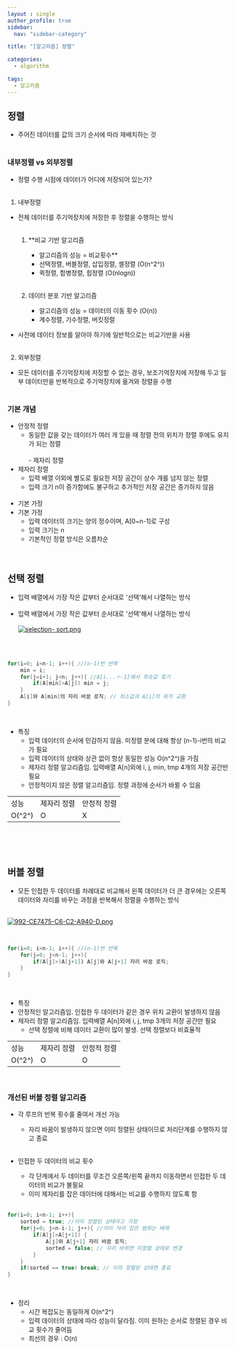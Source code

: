 ```yaml
---
layout : single
author_profile: true
sidebar: 
  nav: "sidebar-category"

title: "[알고리즘] 정렬"

categories:
  - algorithm

tags:
  - 알고리즘
---
```


## 정렬

- 주어진 데이터를 값의 크기 순서에 따라 재배치하는 것<br><br>

### 내부정렬 vs 외부정렬
- 정렬 수행 시점에 데이터가 어디에 저장되어 있는가?<br><br>

1. 내부정렬<br>
- 전체 데이터를 주기억장치에 저장한 후 정렬을 수행하는 방식<br><br>
		
	1) **비교 기반 알고리즘<br>
		- 알고리즘의 성능 = 비교횟수**<br>
		- 선택정렬, 버블정렬, 삽입정렬, 셸정렬 (O(n^2^))<br>
		- 퀵정렬, 합병정렬, 힙정렬 (O(nlogn))<br><br>
		
	2) 데이터 분포 기반 알고리즘<br>
		- 알고리즘의 성능 = 데이터의 이동 횟수 (O(n))<br>
		- 계수정렬, 기수정렬, 버킷정렬<br>
 - 사전에 데이터 정보를 알아야 하기에 일반적으로는 비교기반을 사용<br><br>
	
2. 외부정렬<br>
- 모든 데이터를 주기억장치에 저장할 수 없는 경우, 보조기억장치에 저장해 두고 일부 데이터만을 반복적으로 주기억장치에 옮겨와 정렬을 수행<br><br>

### 기본 개념
- 안정적 정렬<br>
	- 동일한 값을 갖는 데이터가 여러 개 있을 때 정렬 전의 위치가 정렬 후에도 유지가 되는 정렬<br><br>- 제자리 정렬<br>
- 제자리 정렬<br>
	- 입력 배열 이외에 별도로 필요한 저장 공간이 상수 개를 넘지 않는 정렬<br>
	- 입력 크기 n이 증가함에도 불구하고 추가적인 저장 공간은 증가하지 않음<br><br>
- 기본 가정<br>
- 기본 가정<br>
	- 입력 데이터의 크기는 양의 정수이며, A[0~n-1]로 구성<br>
	- 입력 크기는 n<br>
	- 기본적인 정렬 방식은 오름차순<br><br><br>
## 선택 정렬
- 입력 배열에서 가장 작은 값부터 순서대로 '선택'해서 나열하는 방식<br><br>
- 입력 배열에서 가장 작은 값부터 순서대로 '선택'해서 나열하는 방식<br><br>
[![selection- sort.png](https://i.postimg.cc/pybQ07H8/selection-sort.png)](https://postimg.cc/bSg2rmdN)

<br>
<br>

```java
for(i=0; i<n-1; i++){ //(n-1)번 반복
	min = i;
	for(j=i+1; j<n; j++){ //A[i...ㅜ-1]에서 최솟값 찾기
		if(A[min]>A[j]) min = j;
	}
	A[i]와 A[min]의 자리 바꿈 로직; // 최소값과 A[i]의 위치 교환
}
```

<br>

- 특징<br>
	- 입력 데이터의 순서에 민감하지 않음. 미정렬 분에 대해 항상 (n-1)-i번의 비교가 필요<br>
	- 입력 데이터의 상태와 상관 없이 항상 동일한 성능 O(n^2^)을 가짐<br>
	- 제자리 정렬 알고리즘임. 입력배열 A[n]외에 i, j, min, tmp 4개의 저장 공간만 필요<br>
	- 안정적이지 않은 정렬 알고리즘임. 정렬 과정에 순서가 바뀔 수 있음<br>

<table>
<tr>
<td>성능</td>
<td>제자리 정렬</td>
<td>안정적 정렬</td>
</tr>
<tr>
<td>O(^2^)</td>
<td>O</td>
<td>X</td>
</tr>
</table>

<br><br><br>

## 버블 정렬
- 모든 인접한 두 데이터를 차례대로 비교해서 왼쪽 데이터가 더 큰 경우에는 오른쪽 데이터와 자리를 바꾸는 과정을 반복해서 정렬을 수행하는 방식<br><br>

[![992-CE7475-C6-C2-A940-D.png](https://i.postimg.cc/wxtggfCh/992-CE7475-C6-C2-A940-D.png)](https://postimg.cc/SjpwGrNs)

<br>

```java
for(i=0; i<n-1; i++){ //(n-1)번 반복
	for(j=0; j<n-1; j++){
		if(A[j]>)A[j+1]) A[j]와 A[j+1] 자리 바꿈 로직;
	}
}
```

<br>

- 특징<br>
 - 안정적인 알고리즘임. 인접한 두 데이터가 같은 경우 위치 교환이 발생하지 않음<br>
 - 제자리 정렬 알고리즘임.  입력배열 A[n]외에 i, j, tmp 3개의 저장 공간만 필요<br>
	- 선택 정렬에 비해 데이터 교환이 많이 발생. 선택 정렬보다 비효율적<br>

<table>
<tr>
<td>성능</td>
<td>제자리 정렬</td>
<td>안정적 정렬</td>
</tr>
<tr>
<td>O(^2^)</td>
<td>O</td>
<td>O</td>
</tr>
</table>

<br>

### 개선된 버블 정렬 알고리즘
- 각 루프의 반복 횟수를 줄여서 개선 가능<br>
	- 자리 바꿈이 발생하지 않으면 이미 정렬된 상태이므로 처리단계를 수행하지 않고 종료<br><br>

- 인접한 두 데이터의 비교 횟수<br>
	- 각 단계에서 두 데이터를 무조건 오른쪽/왼쪽 끝까지 이동하면서 인접한 두 데이터의 비교가 불필요<br>
	- 이미 제자리를 잡은 데이터에 대해서는 비교를 수행하지 않도록 함<br><br>

``` java
for(i=0; i<n-1; i++){
	sorted = true; //이미 정렬된 상태라고 가정 
	for(j=0; j<n-i-1; j++){ //이미 자리 잡은 범위는 배제
		if(A[j]>A[j+1]) {
			A[j]와 A[j+1] 자리 바꿈 로직;
			sorted = false; // 자리 바뀌면 미정렬 상태로 변경
		}
	}
	if(sorted == true) break; // 이미 정렬된 상태면 종료
}
```

<br>

- 정리<br>
	- 시간 복잡도는 동일하게 O(n^2^)<br>
	- 입력 데이터의 상태에 따라 성능이 달라짐. 이미 원하는 순서로 정렬된 경우 비교 횟수가 줄어듬<br>
	- 최선의 경우 : O(n)<br><br>

